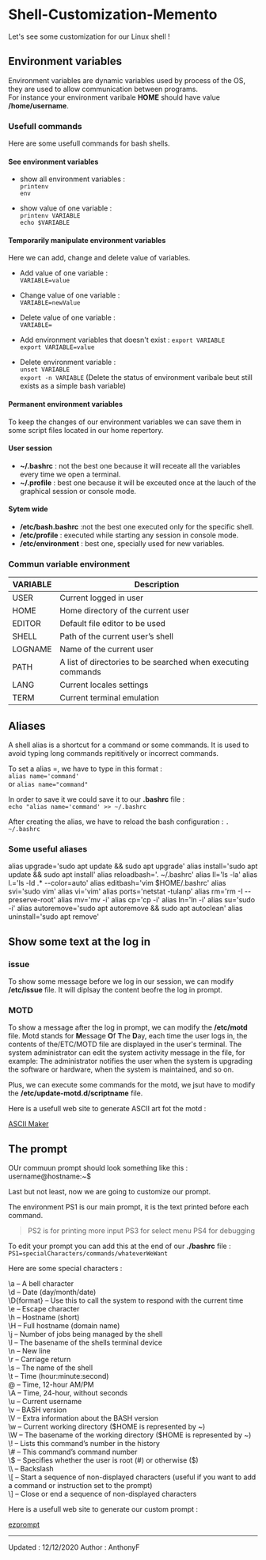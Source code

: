 # Shell-Customization-Memento

Let's see some customization for our Linux shell !

## Environment variables

Environment variables are dynamic variables used by process of the OS, they are used to allow communication between programs.  
For instance your environment varibale **HOME** should have value **/home/username**.

### Usefull commands

Here are some usefull commands for bash shells.

#### See environment variables

- show all environment variables :  
`printenv`  
`env`

- show value of one variable :  
`printenv VARIABLE`  
`echo $VARIABLE`

#### Temporarily manipulate environment variables

Here we can add, change and delete value of variables.

- Add value of one variable :  
`VARIABLE=value`

- Change value of one variable :  
`VARIABLE=newValue`

- Delete value of one variable :  
`VARIABLE=`

- Add environment variables that doesn't exist :
`export VARIABLE`  
`export VARIABLE=value`

- Delete environment variable :  
`unset VARIABLE`  
`export -n VARIABLE` (Delete the status of environment varibale beut still exists as a simple bash variable)

#### Permanent environment variables

To keep the changes of our environment variables we can save them in some script files located in our home repertory.

#### User session

- **~/.bashrc** : not the best one because it will receate all the variables every time we open a terminal.
- **~/.profile** : best one because it will be exceuted once at the lauch of the graphical session or console mode.

#### Sytem wide

- **/etc/bash.bashrc** :not the best one executed only for the specific shell.
- **/etc/profile** : executed while starting any session in console mode.
- **/etc/environment** : best one, specially used for new variables.

### Commun variable environment

| VARIABLE | Description                                                  |
| -------- | ------------------------------------------------------------ |
| USER     | Current logged in user                                       |
| HOME     | Home directory of the current user                           |
| EDITOR   | Default file editor to be used                               |
| SHELL    | Path of the current user’s shell                             |
| LOGNAME  | Name of the current user                                     |
| PATH     | A list of directories to be searched when executing commands |
| LANG     | Current locales settings                                     |
| TERM     | Current terminal emulation                                   |

## Aliases

A shell alias is a shortcut for a command or some commands. It is used to avoid typing long commands repititively or incorrect commands.

To set a alias =, we have to type in this format :  
`alias name='command'`  
or `alias name="command"`

In order to save it we could save it to our **.bashrc** file :  
`echo "alias name='command' >> ~/.bashrc`

After creating the alias, we have to reload the bash configuration :
`. ~/.bashrc`

### Some useful aliases

alias upgrade='sudo apt update && sudo apt upgrade'
alias install='sudo apt update && sudo apt install'
alias reloadbash='. ~/.bashrc'
alias ll='ls -la'
alias l.='ls -ld .* --color=auto'
alias editbash='vim $HOME/.bashrc'
alias svi='sudo vim'
alias vi='vim'
alias ports='netstat -tulanp'
alias rm='rm -I --preserve-root'
alias mv='mv -i'
alias cp='cp -i'
alias ln='ln -i'
alias su='sudo -i'
alias autoremove='sudo apt autoremove && sudo apt autoclean'
alias uninstall='sudo apt remove'

## Show some text at the log in

### issue

To show some message before we log in our session, we can modify **/etc/issue** file. It will diplsay the content beofre the log in prompt.

### MOTD

To show a message after the log in prompt, we can modify the **/etc/motd** file. Motd stands for **M**essage **O**f **T**he **D**ay, each time the user logs in, the contents of the/ETC/MOTD file are displayed in the user's terminal. The system administrator can edit the system activity message in the file, for example: The administrator notifies the user when the system is upgrading the software or hardware, when the system is maintained, and so on.

Plus, we can execute some commands for the motd, we jsut have to modify the **/etc/update-motd.d/scriptname** file.

Here is a usefull web site to generate ASCII art fot the motd :

[ASCII Maker](https://patorjk.com/software/taag/#p=display&f=Graffiti&t=Type%20Something%20)

## The prompt

OUr commuun prompt should look something like this :  
username@hostname:~$

Last but not least, now we are going to customize our prompt.

The environment PS1 is our main prompt, it is the text printed before each command.
> PS2 is for printing more input
> PS3 for select menu 
> PS4 for debugging

To edit your prompt you can add this at the end of our **./bashrc** file :
`PS1=specialCharacters/commands/whateverWeWant`

Here are some special characters :

\a – A bell character  
\d – Date (day/month/date)  
\D{format} – Use this to call the system to respond with the current time  
\e – Escape character  
\h – Hostname (short)  
\H – Full hostname (domain name)  
\j – Number of jobs being managed by the shell  
\l – The basename of the shells terminal device  
\n – New line  
\r – Carriage return  
\s – The name of the shell  
\t – Time (hour:minute:second)  
\@ – Time, 12-hour AM/PM  
\A – Time, 24-hour, without seconds  
\u – Current username  
\v – BASH version  
\V – Extra information about the BASH version  
\w – Current working directory (\$HOME is represented by ~)  
\W – The basename of the working directory (\$HOME is represented by ~)  
\\\! – Lists this command’s number in the history  
\\# – This command’s command number  
\\$ – Specifies whether the user is root (#) or otherwise ($)  
\\\ – Backslash  
\\[ – Start a sequence of non-displayed characters (useful if you want to add a command or instruction set to the prompt)  
\\] – Close or end a sequence of non-displayed characters  

Here is a usefull web site to generate our custom prompt :

[ezprompt](http://ezprompt.net/)

___
Updated : 12/12/2020
Author : AnthonyF
